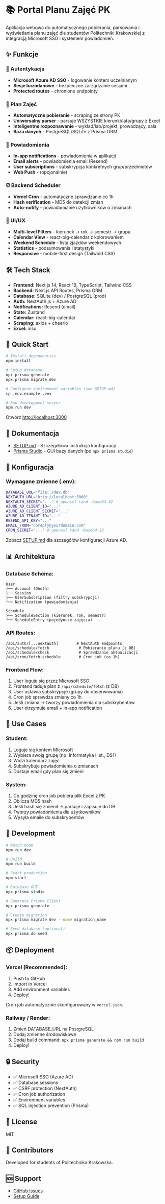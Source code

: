# 📚 Portal Planu Zajęć PK

Aplikacja webowa do automatycznego pobierania, parsowania i wyświetlania planu zajęć dla studentów Politechniki Krakowskiej z integracją Microsoft SSO i systemem powiadomień.

## ✨ Funkcje

### 🔐 Autentykacja
- **Microsoft Azure AD SSO** - logowanie kontem uczelnianym
- **Sesje bazodanowe** - bezpieczne zarządzanie sesjami
- **Protected routes** - chronione endpointy

### 📅 Plan Zajęć
- **Automatyczne pobieranie** - scraping ze strony PK
- **Uniwersalny parser** - parsuje WSZYSTKIE kierunki/lata/grupy z Excel
- **Inteligentne rozpoznawanie** - wykład/lab/projekt, prowadzący, sala
- **Baza danych** - PostgreSQL/SQLite z Prisma ORM

### 🔔 Powiadomienia
- **In-app notifications** - powiadomienia w aplikacji
- **Email alerts** - powiadomienia email (Resend)
- **User subscriptions** - subskrypcja konkretnych grup/przedmiotów
- **Web Push** - (opcjonalnie)

### ⏰ Backend Scheduler
- **Vercel Cron** - automatyczne sprawdzanie co 1h
- **Hash verification** - MD5 do detekcji zmian
- **Auto-notify** - powiadamianie użytkowników o zmianach

### 🎨 UI/UX
- **Multi-level Filters** - kierunek → rok → semestr → grupa
- **Calendar View** - react-big-calendar z kolorowaniem
- **Weekend Schedule** - lista zjazdów weekendowych
- **Statistics** - podsumowania i statystyki
- **Responsive** - mobile-first design (Tailwind CSS)

## 🛠️ Tech Stack

- **Frontend:** Next.js 14, React 19, TypeScript, Tailwind CSS
- **Backend:** Next.js API Routes, Prisma ORM
- **Database:** SQLite (dev) / PostgreSQL (prod)
- **Auth:** NextAuth.js + Azure AD
- **Notifications:** Resend (email)
- **State:** Zustand
- **Calendar:** react-big-calendar
- **Scraping:** axios + cheerio
- **Excel:** xlsx

## 🚀 Quick Start

```bash
# Install dependencies
npm install

# Setup database
npx prisma generate
npx prisma migrate dev

# Configure environment variables (see SETUP.md)
cp .env.example .env

# Run development server
npm run dev
```

Otwórz [http://localhost:3000](http://localhost:3000)

## 📖 Dokumentacja

- [SETUP.md](./SETUP.md) - Szczegółowa instrukcja konfiguracji
- [Prisma Studio](http://localhost:5555) - GUI bazy danych (po `npx prisma studio`)

## 🔑 Konfiguracja

### Wymagane zmienne (.env):

```bash
DATABASE_URL="file:./dev.db"
NEXTAUTH_URL="http://localhost:3000"
NEXTAUTH_SECRET="..." # openssl rand -base64 32
AZURE_AD_CLIENT_ID="..."
AZURE_AD_CLIENT_SECRET="..."
AZURE_AD_TENANT_ID="..."
RESEND_API_KEY="..."
EMAIL_FROM="noreply@yourdomain.com"
CRON_SECRET="..." # openssl rand -base64 32
```

Zobacz [SETUP.md](./SETUP.md) dla szczegółów konfiguracji Azure AD.

## 📊 Architektura

### Database Schema:

```
User
├── Account (OAuth)
├── Session
├── UserSubscription (filtry subskrypcji)
└── Notification (powiadomienia)

Schedule
├── ScheduleSection (kierunek, rok, semestr)
└── ScheduleEntry (pojedyncze zajęcia)
```

### API Routes:

```
/api/auth/[...nextauth]        # NextAuth endpoints
/api/schedule/fetch             # Pobieranie planu (z DB)
/api/schedule/check             # Sprawdzanie aktualizacji
/api/cron/fetch-schedule        # Cron job (co 1h)
```

### Frontend Flow:

1. User loguje się przez Microsoft SSO
2. Frontend ładuje plan z `/api/schedule/fetch` (z DB)
3. User ustawia subskrypcje (grupy do obserwowania)
4. Cron job sprawdza zmiany co 1h
5. Jeśli zmiana → tworzy powiadomienia dla subskrybentów
6. User otrzymuje email + in-app notification

## 🎯 Use Cases

### Student:
1. Loguje się kontem Microsoft
2. Wybiera swoją grupę (np. Informatyka II st., DS1)
3. Widzi kalendarz zajęć
4. Subskrybuje powiadomienia o zmianach
5. Dostaje email gdy plan się zmieni

### System:
1. Co godzinę cron job pobiera plik Excel z PK
2. Oblicza MD5 hash
3. Jeśli hash się zmienił → parsuje i zapisuje do DB
4. Tworzy powiadomienia dla użytkowników
5. Wysyła emaile do subskrybentów

## 🧪 Development

```bash
# Watch mode
npm run dev

# Build
npm run build

# Start production
npm start

# Database GUI
npx prisma studio

# Generate Prisma Client
npx prisma generate

# Create migration
npx prisma migrate dev --name migration_name

# Seed database (optional)
npx prisma db seed
```

## 📦 Deployment

### Vercel (Recommended):

1. Push to GitHub
2. Import in Vercel
3. Add environment variables
4. Deploy!

Cron job automatycznie skonfigurowany w `vercel.json`.

### Railway / Render:

1. Zmień DATABASE_URL na PostgreSQL
2. Dodaj zmienne środowiskowe
3. Dodaj build command: `npx prisma generate && npm run build`
4. Deploy!

## 🔒 Security

- ✅ Microsoft SSO (Azure AD)
- ✅ Database sessions
- ✅ CSRF protection (NextAuth)
- ✅ Cron job authorization
- ✅ Environment variables
- ✅ SQL injection prevention (Prisma)

## 📝 License

MIT

## 👥 Contributors

Developed for students of Politechnika Krakowska.

## 🆘 Support

- [GitHub Issues](https://github.com/yourusername/pk-schedule/issues)
- [Setup Guide](./SETUP.md)

